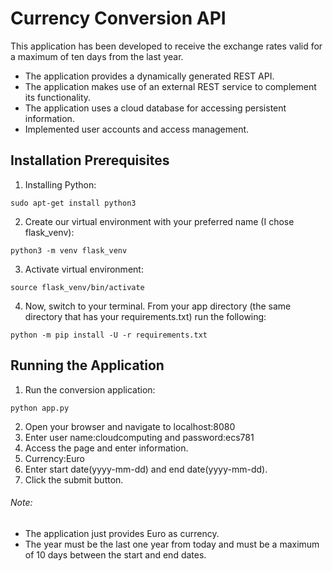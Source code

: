 # **Currency Conversion API**

This application has been developed to receive the exchange rates valid for a maximum of ten days from the last year.
- The application provides a dynamically generated REST API.
- The application makes use of an external REST service to complement its functionality.
- The application uses a cloud database for accessing persistent information.
- Implemented user accounts and access management.
 
## **Installation Prerequisites**

1. Installing Python:
```
sudo apt-get install python3
```
2. Create our virtual environment with your preferred name (I chose flask_venv):
```
python3 -m venv flask_venv
```
3. Activate virtual environment:
```
source flask_venv/bin/activate
```
4. Now, switch to your terminal. From your app directory (the same directory that has your requirements.txt) run the following:
```
python -m pip install -U -r requirements.txt
```
## **Running the Application**

1. Run the conversion application:
```
python app.py
```
2. Open your browser and navigate to localhost:8080
3. Enter user name:cloudcomputing and password:ecs781
4. Access the page and enter information.
5. Currency:Euro
6. Enter start date(yyyy-mm-dd) and end date(yyyy-mm-dd).
7. Click the submit button.

###### Note:
- The application just provides Euro as currency.
- The year must be the last one year from today and must be a maximum of 10 days between the start and end dates.



